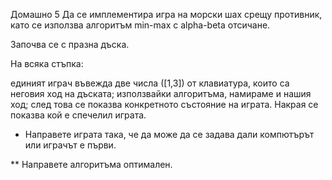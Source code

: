 Домашно 5
Да се имплементира игра на морски шах срещу противник, като се използва алгоритъм min-max с alpha-beta отсичане.



Започва се с празна дъска. 

На всяка стъпка:

единият играч въвежда две числа ([1,3]) от клавиатура, които са неговия ход на дъската;
използвайки алгоритъма, намираме и нашия ход;
след това се показва конкретното състояние на играта. 
Накрая се показва кой е спечелил играта.

* Направете играта така, че да може да се задава дали компютърът или играчът е първи.

** Направете алгоритъма оптимален.